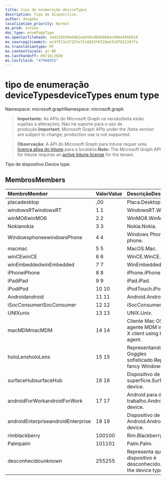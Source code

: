 ```yaml
---
title: tipo de enumeração deviceTypes
description: Tipo de dispositivo.
author: dougeby
localization_priority: Normal
ms.prod: intune
doc_type: enumPageType
ms.openlocfilehash: 3d4210930e6982ede50c0b050694c98444456010
ms.sourcegitcommit: acdf972e2f25fef2c6855f6f28a63c0762228ffa
ms.translationtype: MT
ms.contentlocale: pt-BR
ms.lasthandoff: 09/18/2020
ms.locfileid: "47968455"
---
```

# <a name="devicetypes-enum-type"></a><span data-ttu-id="66733-103">tipo de enumeração deviceTypes</span><span class="sxs-lookup"><span data-stu-id="66733-103">deviceTypes enum type</span></span>

<span data-ttu-id="66733-104">Namespace: microsoft.graph</span><span class="sxs-lookup"><span data-stu-id="66733-104">Namespace: microsoft.graph</span></span>

> <span data-ttu-id="66733-105">**Importante:** As APIs do Microsoft Graph na versão/beta estão sujeitas a alterações; Não há suporte para o uso de produção.</span><span class="sxs-lookup"><span data-stu-id="66733-105">**Important:** Microsoft Graph APIs under the /beta version are subject to change; production use is not supported.</span></span>

> <span data-ttu-id="66733-106">**Observação:** A API do Microsoft Graph para Intune requer uma [licença ativa do Intune](https://go.microsoft.com/fwlink/?linkid=839381) para o locatário.</span><span class="sxs-lookup"><span data-stu-id="66733-106">**Note:** The Microsoft Graph API for Intune requires an [active Intune license](https://go.microsoft.com/fwlink/?linkid=839381) for the tenant.</span></span>

<span data-ttu-id="66733-107">Tipo de dispositivo.</span><span class="sxs-lookup"><span data-stu-id="66733-107">Device type.</span></span>

## <a name="members"></a><span data-ttu-id="66733-108">Membros</span><span class="sxs-lookup"><span data-stu-id="66733-108">Members</span></span>
|<span data-ttu-id="66733-109">Membro</span><span class="sxs-lookup"><span data-stu-id="66733-109">Member</span></span>|<span data-ttu-id="66733-110">Valor</span><span class="sxs-lookup"><span data-stu-id="66733-110">Value</span></span>|<span data-ttu-id="66733-111">Descrição</span><span class="sxs-lookup"><span data-stu-id="66733-111">Description</span></span>|
|:---|:---|:---|
|<span data-ttu-id="66733-112">placa</span><span class="sxs-lookup"><span data-stu-id="66733-112">desktop</span></span>|<span data-ttu-id="66733-113">,0</span><span class="sxs-lookup"><span data-stu-id="66733-113">0</span></span>|<span data-ttu-id="66733-114">Placa.</span><span class="sxs-lookup"><span data-stu-id="66733-114">Desktop.</span></span>|
|<span data-ttu-id="66733-115">windowsRT</span><span class="sxs-lookup"><span data-stu-id="66733-115">windowsRT</span></span>|<span data-ttu-id="66733-116">1 </span><span class="sxs-lookup"><span data-stu-id="66733-116">1</span></span>|<span data-ttu-id="66733-117">WindowsRT.</span><span class="sxs-lookup"><span data-stu-id="66733-117">WindowsRT.</span></span>|
|<span data-ttu-id="66733-118">winMO6</span><span class="sxs-lookup"><span data-stu-id="66733-118">winMO6</span></span>|<span data-ttu-id="66733-119">2 </span><span class="sxs-lookup"><span data-stu-id="66733-119">2</span></span>|<span data-ttu-id="66733-120">WinMO6.</span><span class="sxs-lookup"><span data-stu-id="66733-120">WinMO6.</span></span>|
|<span data-ttu-id="66733-121">Nokia</span><span class="sxs-lookup"><span data-stu-id="66733-121">nokia</span></span>|<span data-ttu-id="66733-122">3 </span><span class="sxs-lookup"><span data-stu-id="66733-122">3</span></span>|<span data-ttu-id="66733-123">Nokia.</span><span class="sxs-lookup"><span data-stu-id="66733-123">Nokia.</span></span>|
|<span data-ttu-id="66733-124">Windowsphonee</span><span class="sxs-lookup"><span data-stu-id="66733-124">windowsPhone</span></span>|<span data-ttu-id="66733-125">4 </span><span class="sxs-lookup"><span data-stu-id="66733-125">4</span></span>|<span data-ttu-id="66733-126">Windows Phone.</span><span class="sxs-lookup"><span data-stu-id="66733-126">Windows phone.</span></span>|
|<span data-ttu-id="66733-127">mac</span><span class="sxs-lookup"><span data-stu-id="66733-127">mac</span></span>|<span data-ttu-id="66733-128">5 </span><span class="sxs-lookup"><span data-stu-id="66733-128">5</span></span>|<span data-ttu-id="66733-129">MacOS.</span><span class="sxs-lookup"><span data-stu-id="66733-129">Mac.</span></span>|
|<span data-ttu-id="66733-130">winCE</span><span class="sxs-lookup"><span data-stu-id="66733-130">winCE</span></span>|<span data-ttu-id="66733-131">6 </span><span class="sxs-lookup"><span data-stu-id="66733-131">6</span></span>|<span data-ttu-id="66733-132">WinCE.</span><span class="sxs-lookup"><span data-stu-id="66733-132">WinCE.</span></span>|
|<span data-ttu-id="66733-133">winEmbedded</span><span class="sxs-lookup"><span data-stu-id="66733-133">winEmbedded</span></span>|<span data-ttu-id="66733-134">7 </span><span class="sxs-lookup"><span data-stu-id="66733-134">7</span></span>|<span data-ttu-id="66733-135">WinEmbedded.</span><span class="sxs-lookup"><span data-stu-id="66733-135">WinEmbedded.</span></span>|
|<span data-ttu-id="66733-136">iPhone</span><span class="sxs-lookup"><span data-stu-id="66733-136">iPhone</span></span>|<span data-ttu-id="66733-137">8 </span><span class="sxs-lookup"><span data-stu-id="66733-137">8</span></span>|<span data-ttu-id="66733-138">iPhone.</span><span class="sxs-lookup"><span data-stu-id="66733-138">iPhone.</span></span>|
|<span data-ttu-id="66733-139">iPad</span><span class="sxs-lookup"><span data-stu-id="66733-139">iPad</span></span>|<span data-ttu-id="66733-140">9 </span><span class="sxs-lookup"><span data-stu-id="66733-140">9</span></span>|<span data-ttu-id="66733-141">iPad.</span><span class="sxs-lookup"><span data-stu-id="66733-141">iPad.</span></span>|
|<span data-ttu-id="66733-142">iPod</span><span class="sxs-lookup"><span data-stu-id="66733-142">iPod</span></span>|<span data-ttu-id="66733-143">10 </span><span class="sxs-lookup"><span data-stu-id="66733-143">10</span></span>|<span data-ttu-id="66733-144">iPodTouch.</span><span class="sxs-lookup"><span data-stu-id="66733-144">iPodTouch.</span></span>|
|<span data-ttu-id="66733-145">Android</span><span class="sxs-lookup"><span data-stu-id="66733-145">android</span></span>|<span data-ttu-id="66733-146">11 </span><span class="sxs-lookup"><span data-stu-id="66733-146">11</span></span>|<span data-ttu-id="66733-147">Android.</span><span class="sxs-lookup"><span data-stu-id="66733-147">Android.</span></span>|
|<span data-ttu-id="66733-148">iSocConsumer</span><span class="sxs-lookup"><span data-stu-id="66733-148">iSocConsumer</span></span>|<span data-ttu-id="66733-149">12 </span><span class="sxs-lookup"><span data-stu-id="66733-149">12</span></span>|<span data-ttu-id="66733-150">iSocConsumer.</span><span class="sxs-lookup"><span data-stu-id="66733-150">iSocConsumer.</span></span>|
|<span data-ttu-id="66733-151">UNIX</span><span class="sxs-lookup"><span data-stu-id="66733-151">unix</span></span>|<span data-ttu-id="66733-152">13 </span><span class="sxs-lookup"><span data-stu-id="66733-152">13</span></span>|<span data-ttu-id="66733-153">UNIX.</span><span class="sxs-lookup"><span data-stu-id="66733-153">Unix.</span></span>|
|<span data-ttu-id="66733-154">macMDM</span><span class="sxs-lookup"><span data-stu-id="66733-154">macMDM</span></span>|<span data-ttu-id="66733-155">14 </span><span class="sxs-lookup"><span data-stu-id="66733-155">14</span></span>|<span data-ttu-id="66733-156">Cliente Mac OS X usando o agente MDM interno.</span><span class="sxs-lookup"><span data-stu-id="66733-156">Mac OS X client using built in MDM agent.</span></span>|
|<span data-ttu-id="66733-157">holoLens</span><span class="sxs-lookup"><span data-stu-id="66733-157">holoLens</span></span>|<span data-ttu-id="66733-158">15 </span><span class="sxs-lookup"><span data-stu-id="66733-158">15</span></span>|<span data-ttu-id="66733-159">Representando o Windows 10 Goggles sofisticado.</span><span class="sxs-lookup"><span data-stu-id="66733-159">Representing the fancy Windows 10 goggles.</span></span>|
|<span data-ttu-id="66733-160">surfaceHub</span><span class="sxs-lookup"><span data-stu-id="66733-160">surfaceHub</span></span>|<span data-ttu-id="66733-161">16 </span><span class="sxs-lookup"><span data-stu-id="66733-161">16</span></span>|<span data-ttu-id="66733-162">Dispositivo de HUB de superfície.</span><span class="sxs-lookup"><span data-stu-id="66733-162">Surface HUB device.</span></span>|
|<span data-ttu-id="66733-163">androidForWork</span><span class="sxs-lookup"><span data-stu-id="66733-163">androidForWork</span></span>|<span data-ttu-id="66733-164">17 </span><span class="sxs-lookup"><span data-stu-id="66733-164">17</span></span>|<span data-ttu-id="66733-165">Android para dispositivo de trabalho.</span><span class="sxs-lookup"><span data-stu-id="66733-165">Android for work device.</span></span>|
|<span data-ttu-id="66733-166">androidEnterprise</span><span class="sxs-lookup"><span data-stu-id="66733-166">androidEnterprise</span></span>|<span data-ttu-id="66733-167">18 </span><span class="sxs-lookup"><span data-stu-id="66733-167">18</span></span>|<span data-ttu-id="66733-168">Dispositivo de empresa Android.</span><span class="sxs-lookup"><span data-stu-id="66733-168">Android enterprise device.</span></span>|
|<span data-ttu-id="66733-169">rim</span><span class="sxs-lookup"><span data-stu-id="66733-169">blackberry</span></span>|<span data-ttu-id="66733-170">100</span><span class="sxs-lookup"><span data-stu-id="66733-170">100</span></span>|<span data-ttu-id="66733-171">Rim.</span><span class="sxs-lookup"><span data-stu-id="66733-171">Blackberry.</span></span>|
|<span data-ttu-id="66733-172">Palm</span><span class="sxs-lookup"><span data-stu-id="66733-172">palm</span></span>|<span data-ttu-id="66733-173">101</span><span class="sxs-lookup"><span data-stu-id="66733-173">101</span></span>|<span data-ttu-id="66733-174">Palm.</span><span class="sxs-lookup"><span data-stu-id="66733-174">Palm.</span></span>|
|<span data-ttu-id="66733-175">desconhecido</span><span class="sxs-lookup"><span data-stu-id="66733-175">unknown</span></span>|<span data-ttu-id="66733-176">255</span><span class="sxs-lookup"><span data-stu-id="66733-176">255</span></span>|<span data-ttu-id="66733-177">Representa que o tipo de dispositivo é desconhecido.</span><span class="sxs-lookup"><span data-stu-id="66733-177">Represents that the device type is unknown.</span></span>|






